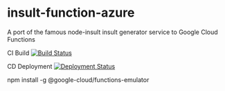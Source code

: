 # insult-function-azure
A port of the famous node-insult insult generator service to Google Cloud Functions

CI Build [![Build Status](https://hcc-devops.visualstudio.com/CI/_apis/build/status/insult-function-gcp-ci?branchName=master)](https://hcc-devops.visualstudio.com/CI/_build/latest?definitionId=15?branchName=master)

CD Deployment [![Deployment Status](https://hcc-devops.vsrm.visualstudio.com/_apis/public/Release/badge/4a39983c-4bc6-4bb5-87d6-d5a77491e0d3/6/6)](https://hcc-devops.vsrm.visualstudio.com/_apis/public/Release/badge/4a39983c-4bc6-4bb5-87d6-d5a77491e0d3/6/6)

npm install -g @google-cloud/functions-emulator
